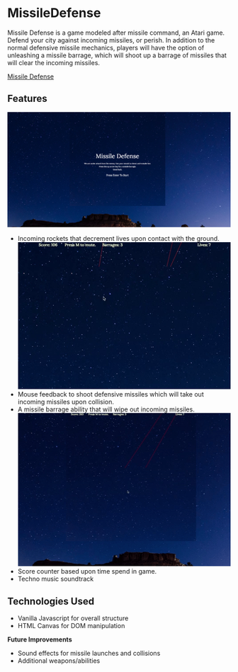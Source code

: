 # MissileDefense

Missile Defense is a game modeled after missile command, an Atari game. Defend your city against incoming missiles, or perish. In addition to the normal defensive missile mechanics, players will have the option of unleashing a missile barrage, which will shoot up a barrage of missiles that will clear the incoming missiles.

[Missile Defense](https://jfeng702.github.io/MissileDefense/)

## Features
![Start Screen](images/start.png)
+ Incoming rockets that decrement lives upon contact with the ground.
![Gameplay](images/gameplay.gif)
+ Mouse feedback to shoot defensive missiles which will take out incoming missiles upon collision.
+ A missile barrage ability that will wipe out incoming missiles.
![Missile Barrage](images/special.gif)
+ Score counter based upon time spend in game.
+ Techno music soundtrack





## Technologies Used
+ Vanilla Javascript for overall structure
+ HTML Canvas for DOM manipulation

**Future Improvements**
+ Sound effects for missile launches and collisions
+ Additional weapons/abilities

